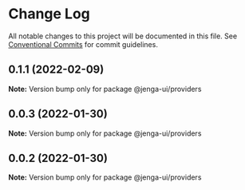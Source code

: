 # Change Log

All notable changes to this project will be documented in this file.
See [Conventional Commits](https://conventionalcommits.org) for commit guidelines.

## 0.1.1 (2022-02-09)

**Note:** Version bump only for package @jenga-ui/providers

## 0.0.3 (2022-01-30)

**Note:** Version bump only for package @jenga-ui/providers

## 0.0.2 (2022-01-30)

**Note:** Version bump only for package @jenga-ui/providers
